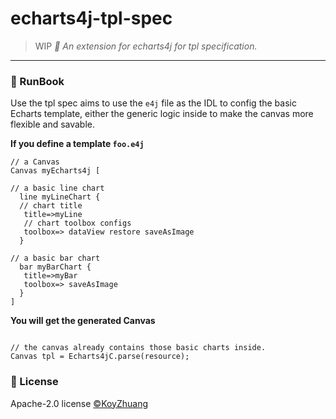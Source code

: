 # echarts4j-tpl-spec

> WIP
*🍩 An extension for echarts4j for tpl specification.*

---

### 📝 RunBook

Use the tpl spec aims to use the `e4j` file as the IDL to config the basic
Echarts template, either the generic logic inside to make the canvas more flexible and savable.

**If you define a template `foo.e4j`**

```e4j
// a Canvas
Canvas myEcharts4j [

// a basic line chart
  line myLineChart {
  // chart title
   title=>myLine
   // chart toolbox configs
   toolbox=> dataView restore saveAsImage
  }

// a basic bar chart
  bar myBarChart {
   title=>myBar
   toolbox=> saveAsImage
  }
]
```

**You will get the generated Canvas**

```

// the canvas already contains those basic charts inside.
Canvas tpl = Echarts4jC.parse(resource);

```

### 📃 License

Apache-2.0 license [©KoyZhuang](https://github.com/Koooooo-7/echarts4j/blob/main/LICENSE)